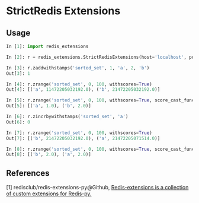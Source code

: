 # StrictRedis Extensions

## Usage

```python
In [1]: import redis_extensions

In [2]: r = redis_extensions.StrictRedisExtensions(host='localhost', port=6379, db=0)

In [3]: r.zaddwithstamps('sorted_set', 1, 'a', 2, 'b')
Out[3]: 1

In [4]: r.zrange('sorted_set', 0, 100, withscores=True)
Out[4]: [('a', 11472205032192.0), ('b', 21472205032192.0)]

In [5]: r.zrange('sorted_set', 0, 100, withscores=True, score_cast_func=r.rawscore)
Out[5]: [('a', 1.0), ('b', 2.0)]

In [6]: r.zincrbywithstamps('sorted_set', 'a')
Out[6]: 0

In [7]: r.zrange('sorted_set', 0, 100, withscores=True)
Out[7]: [('b', 21472205032192.0), ('a', 21472205071514.0)]

In [8]: r.zrange('sorted_set', 0, 100, withscores=True, score_cast_func=r.rawscore)
Out[8]: [('b', 2.0), ('a', 2.0)]
```

## References
[1] redisclub/redis-extensions-py@Github, [Redis-extensions is a collection of custom extensions for Redis-py.](https://github.com/redisclub/redis-extensions-py)

